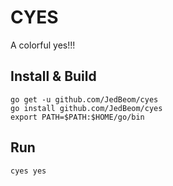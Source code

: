 # CYES

A colorful yes!!!

## Install & Build
```shell
go get -u github.com/JedBeom/cyes
go install github.com/JedBeom/cyes
export PATH=$PATH:$HOME/go/bin
```

## Run
```shell
cyes yes
```

